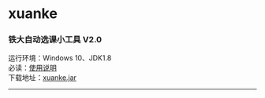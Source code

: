 # xuanke  
### 铁大自动选课小工具 V2.0
运行环境：Windows 10、JDK1.8  
必读：[使用说明](http://www.tunan.work:8090/archives/xuanke)  
下载地址：[xuanke.jar](http://www.tunan.work:8090/upload/2019/7/xuanke-96bb90fc6d4e41108b8c8598fdb34249.jar)

---
